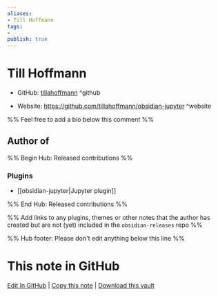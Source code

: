 ```yaml
---
aliases:
- Till Hoffmann
tags:
- 
publish: true
---
```


# Till Hoffmann

- GitHub: [tillahoffmann](https://github.com/tillahoffmann/) ^github
<!-- - Discord: `@` ^discord-->
- Website: <https://github.com/tillahoffmann/obsidian-jupyter> ^website
<!-- - [[Publish sites|Publish site]]: ^publish-->

%% Feel free to add a bio below this comment %%


## Author of

%% Begin Hub: Released contributions %%
### Plugins
- [[obsidian-jupyter|Jupyter plugin]]

%% End Hub: Released contributions %%

%% Add links to any plugins, themes or other notes that the author has created but are not (yet) included in the `obsidian-releases` repo %%

<!--
### Unlisted plugins

- 
-->

<!--
### Others

- 
-->

<!--
## Sponsor this author

- [[GitHub sponsors]]: [Sponsor @tillahoffmann on GitHub Sponsors](https://github.com/sponsors/tillahoffmann) ^github-sponsor
- [[Buy me a coffee]]: ^buy-me-a-coffee
- [[PayPal]]: ^paypal
- [[Patreon]]: ^patreon

-->

<!--
## Follow this author

- [[YouTube Channels|On YouTube]]: ^youtube
- Twitter: ^twitter
- ...
-->

%% Hub footer: Please don't edit anything below this line %%

# This note in GitHub

<span class="git-footer">[Edit In GitHub](https://github.dev/obsidian-community/obsidian-hub/blob/main/01%20-%20Community/People/tillahoffmann.md "git-hub-edit-note") | [Copy this note](https://raw.githubusercontent.com/obsidian-community/obsidian-hub/main/01%20-%20Community/People/tillahoffmann.md "git-hub-copy-note") | [Download this vault](https://github.com/obsidian-community/obsidian-hub/archive/refs/heads/main.zip "git-hub-download-vault") </span>
